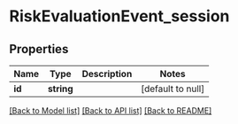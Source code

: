 # RiskEvaluationEvent_session

## Properties
Name | Type | Description | Notes
------------ | ------------- | ------------- | -------------
**id** | **string** |  | [default to null]

[[Back to Model list]](../README.md#documentation-for-models) [[Back to API list]](../README.md#documentation-for-api-endpoints) [[Back to README]](../README.md)


